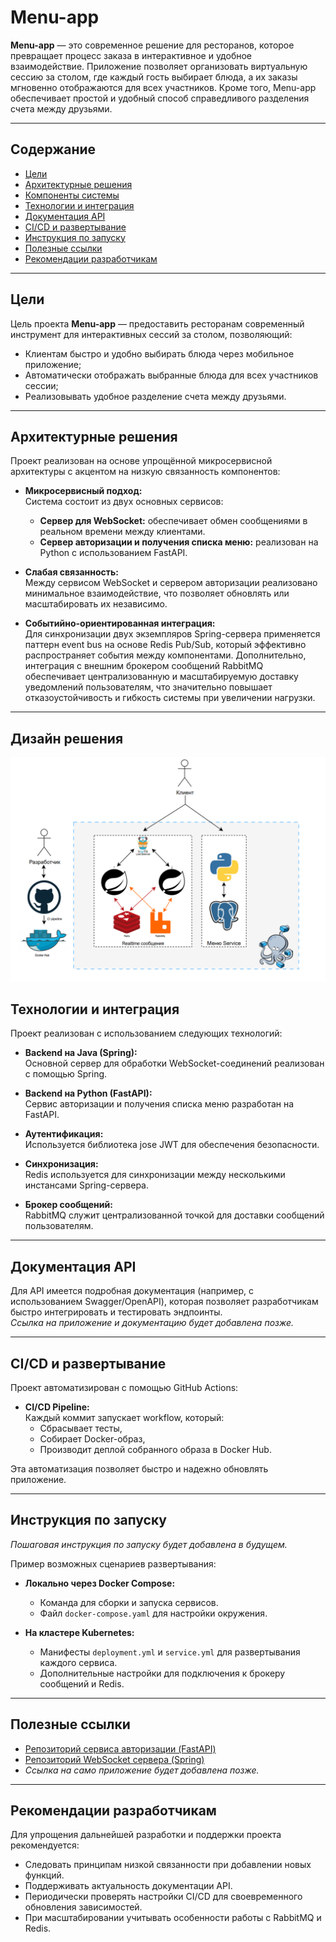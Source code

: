 # Menu-app

**Menu-app** — это современное решение для ресторанов, которое превращает процесс заказа в интерактивное и удобное взаимодействие. Приложение позволяет организовать виртуальную сессию за столом, где каждый гость выбирает блюда, а их заказы мгновенно отображаются для всех участников. Кроме того, Menu-app обеспечивает простой и удобный способ справедливого разделения счета между друзьями.

---

## Содержание

* [Цели](#цели)
* [Архитектурные решения](#архитектурные-решения)
* [Компоненты системы](#компоненты-системы)
* [Технологии и интеграция](#технологии-и-интеграция)
* [Документация API](#документация-api)
* [CI/CD и развертывание](#ci-cd-и-развертывание)
* [Инструкция по запуску](#инструкция-по-запуску)
* [Полезные ссылки](#полезные-ссылки)
* [Рекомендации разработчикам](#рекомендации-разработчикам)

---

## Цели

Цель проекта **Menu-app** — предоставить ресторанам современный инструмент для интерактивных сессий за столом, позволяющий:

- Клиентам быстро и удобно выбирать блюда через мобильное приложение;
- Автоматически отображать выбранные блюда для всех участников сессии;
- Реализовывать удобное разделение счета между друзьями.

---

## Архитектурные решения

Проект реализован на основе упрощённой микросервисной архитектуры с акцентом на низкую связанность компонентов:

- **Микросервисный подход:**  
  Система состоит из двух основных сервисов:
    - **Сервер для WebSocket:** обеспечивает обмен сообщениями в реальном времени между клиентами.
    - **Сервер авторизации и получения списка меню:** реализован на Python с использованием FastAPI.

- **Слабая связанность:**  
  Между сервисом WebSocket и сервером авторизации реализовано минимальное взаимодействие, что позволяет обновлять или масштабировать их независимо.

- **Событийно-ориентированная интеграция:**  
  Для синхронизации двух экземпляров Spring-сервера применяется паттерн event bus на основе Redis Pub/Sub, который эффективно распространяет события между компонентами. 
  Дополнительно, интеграция с внешним брокером сообщений RabbitMQ обеспечивает централизованную и масштабируемую доставку уведомлений пользователям, что значительно повышает отказоустойчивость и гибкость системы при увеличении нагрузки.
---

## Дизайн решения

![alt text](Solution%20Design.png)

## Технологии и интеграция

Проект реализован с использованием следующих технологий:

- **Backend на Java (Spring):**  
  Основной сервер для обработки WebSocket-соединений реализован с помощью Spring.

- **Backend на Python (FastAPI):**  
  Сервис авторизации и получения списка меню разработан на FastAPI.

- **Аутентификация:**  
  Используется библиотека jose JWT для обеспечения безопасности.

- **Синхронизация:**  
  Redis используется для синхронизации между несколькими инстансами Spring-сервера.

- **Брокер сообщений:**  
  RabbitMQ служит централизованной точкой для доставки сообщений пользователям.

---

## Документация API

Для API имеется подробная документация (например, с использованием Swagger/OpenAPI), которая позволяет разработчикам быстро интегрировать и тестировать эндпоинты.  
*Ссылка на приложение и документацию будет добавлена позже.*

---

## CI/CD и развертывание

Проект автоматизирован с помощью GitHub Actions:

- **CI/CD Pipeline:**  
  Каждый коммит запускает workflow, который:
    - Сбрасывает тесты,
    - Собирает Docker-образ,
    - Производит деплой собранного образа в Docker Hub.

Эта автоматизация позволяет быстро и надежно обновлять приложение.

---

## Инструкция по запуску

*Пошаговая инструкция по запуску будет добавлена в будущем.*

Пример возможных сценариев развертывания:

- **Локально через Docker Compose:**
    - Команда для сборки и запуска сервисов.
    - Файл `docker-compose.yaml` для настройки окружения.

- **На кластере Kubernetes:**
    - Манифесты `deployment.yml` и `service.yml` для развертывания каждого сервиса.
    - Дополнительные настройки для подключения к брокеру сообщений и Redis.

---

## Полезные ссылки

- [Репозиторий сервиса авторизации (FastAPI)](ссылка_на_репозиторий)
- [Репозиторий WebSocket сервера (Spring)](ссылка_на_репозиторий)
- *Ссылка на само приложение будет добавлена позже.*

---

## Рекомендации разработчикам

Для упрощения дальнейшей разработки и поддержки проекта рекомендуется:

- Следовать принципам низкой связанности при добавлении новых функций.
- Поддерживать актуальность документации API.
- Периодически проверять настройки CI/CD для своевременного обновления зависимостей.
- При масштабировании учитывать особенности работы с RabbitMQ и Redis.
